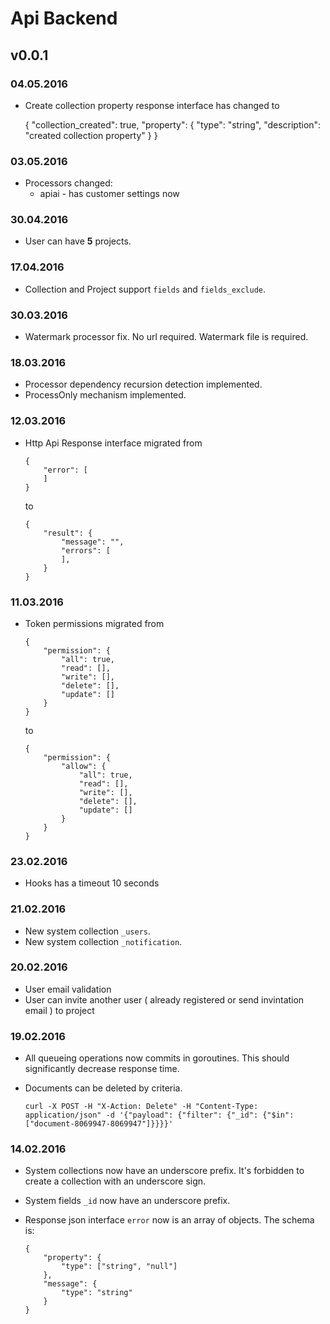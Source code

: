 # Api Backend

## v0.0.1

### 04.05.2016

  * Create collection property response interface has changed to

    {
        "collection_created": true,
        "property": {
            "type": "string",
            "description": "created collection property"
        }
    }

### 03.05.2016
  
  * Processors changed:
      * apiai - has customer settings now


### 30.04.2016
  
  * User can have **5** projects.

### 17.04.2016

  * Collection and Project support `fields` and `fields_exclude`.

### 30.03.2016

  * Watermark processor fix. No url required. Watermark file is required.
  
### 18.03.2016

  * Processor dependency recursion detection implemented.
  * ProcessOnly mechanism implemented.
  

### 12.03.2016

  * Http Api Response interface migrated from

        {
            "error": [
            ]
        }

    to 

        {
            "result": {
                "message": "",
                "errors": [
                ],
            }
        }

### 11.03.2016

  * Token permissions migrated from

        {
            "permission": {
                "all": true,
                "read": [],
                "write": [],
                "delete": [],
                "update": []
            }
        }

    to 

        {
            "permission": {
                "allow": {
                    "all": true,
                    "read": [],
                    "write": [],
                    "delete": [],
                    "update": []
                }
            }
        }


### 23.02.2016
  
  * Hooks has a timeout 10 seconds

### 21.02.2016
  
  * New system collection `_users`.
  * New system collection `_notification`.

### 20.02.2016
  
  * User email validation
  * User can invite another user ( already registered or send invintation email ) to project

### 19.02.2016
  
  * All queueing operations now commits in goroutines. This should significantly decrease response time.
  * Documents can be deleted by criteria. 

        curl -X POST -H "X-Action: Delete" -H "Content-Type: application/json" -d '{"payload": {"filter": {"_id": {"$in": ["document-8069947-8069947"]}}}}'

### 14.02.2016

  * System collections now have an underscore prefix. It's forbidden to create a collection with an underscore sign.
  * System fields `_id` now have an underscore prefix.
  * Response json interface `error` now is an array of objects. The schema is:

        {
            "property": {
                "type": ["string", "null"]
            },
            "message": {
            	"type": "string"
            }
        }
  
